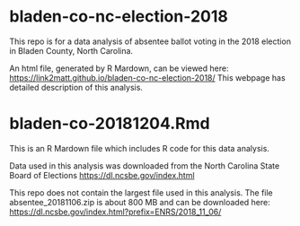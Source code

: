 # bladen-co-nc-election-2018

This repo is for a data analysis of absentee ballot voting in the 2018 election in
Bladen County, North Carolina.

An html file, generated by R Mardown, can be viewed here:
https://link2matt.github.io/bladen-co-nc-election-2018/
This webpage has detailed description of this analysis.

# bladen-co-20181204.Rmd
This is an R Mardown file which includes R code for this data analysis.

Data used in this analysis was downloaded from the North Carolina State Board of Elections
https://dl.ncsbe.gov/index.html

This repo does not contain the largest file used in this analysis. 
The file absentee_20181106.zip is about 800 MB and can be downloaded here:
https://dl.ncsbe.gov/index.html?prefix=ENRS/2018_11_06/